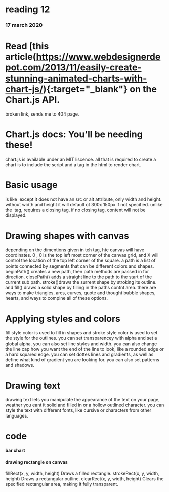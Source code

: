 # reading 12
### 17 march 2020

# Read [this article(https://www.webdesignerdepot.com/2013/11/easily-create-stunning-animated-charts-with-chart-js/){:target="_blank"} on the Chart.js API.
broken link, sends me to 404 page.

# Chart.js docs: You’ll be needing these!
chart.js is available under an MIT liscence. all that is required to create a chart is to include the script and a <canvas> tag in the html to render chart.

# Basic usage
<canvas> is like <img> except it does not have an src or alt attribute, only width and height. without width and height it will default ot 300x 150px if not specified. unlike the <img> tag, <canvas> requires a closing </canvas> tag, if no closing tag, content will not be displayed.

# Drawing shapes with canvas
depending on the dimentions given in teh tag, hte canvas will have coordinates. 0 , 0 is the top left most corner of the canvas grid, and X will control the location of the top left corner of the square. a path is a list of points connected by segments that can be different colors and shapes. beginPath() creates a new path, then path methods are passed in for direction. closePath() adds a straight line to the path to the start of the current sub path. stroke()draws the surrent shape by stroking its outline. and fill() draws a solid shape by filling in the paths contnt area. there are ways to make triangles, arcs, curves, quote and thought bubble shapes, hearts, and ways to compine all of these options.

# Applying styles and colors
fill style color is used to fill in shapes and stroke style color is used to set the style for the outlines. you can set transparencey with alpha and set a global alpha. you can also set line styles and width. you can also change the line cap how you want the end of the line to look, like a rounded edge or a hard squared edge. you can set dottes lines and gradients, as well as define what kind of gradient you  are looking for. you can also set patterns and shadows.

# Drawing text
drawing text lets you manipulate the appearance of the text on your page, weather you eant it solid and filled in or a hollow outlined character. you can style the text with different fonts, like cursive or characters from other languages. 

# code
#### bar chart
<canvas id="myChart" width="400" height="400"></canvas>
<script>
var ctx = document.getElementById('myChart').getContext('2d');
var myChart = new Chart(ctx, {
    type: 'bar',
    data: {
        labels: ['Red', 'Blue', 'Yellow', 'Green', 'Purple', 'Orange'],
        datasets: [{
            label: '# of Votes',
            data: [12, 19, 3, 5, 2, 3],
            backgroundColor: [
                'rgba(255, 99, 132, 0.2)',
                'rgba(54, 162, 235, 0.2)',
                'rgba(255, 206, 86, 0.2)',
                'rgba(75, 192, 192, 0.2)',
                'rgba(153, 102, 255, 0.2)',
                'rgba(255, 159, 64, 0.2)'
            ],
            borderColor: [
                'rgba(255, 99, 132, 1)',
                'rgba(54, 162, 235, 1)',
                'rgba(255, 206, 86, 1)',
                'rgba(75, 192, 192, 1)',
                'rgba(153, 102, 255, 1)',
                'rgba(255, 159, 64, 1)'
            ],
            borderWidth: 1
        }]
    },
    options: {
        scales: {
            yAxes: [{
                ticks: {
                    beginAtZero: true
                }
            }]
        }
    }
});
</script>

#### drawing rectangle on canvas
fillRect(x, y, width, height)
    Draws a filled rectangle.
strokeRect(x, y, width, height)
    Draws a rectangular outline.
clearRect(x, y, width, height)
    Clears the specified rectangular area, making it fully transparent.


